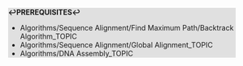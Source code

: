 <div style="margin:2em; background-color: #e0e0e0;">

<strong>↩PREREQUISITES↩</strong>

 * Algorithms/Sequence Alignment/Find Maximum Path/Backtrack Algorithm_TOPIC
 * Algorithms/Sequence Alignment/Global Alignment_TOPIC
 * Algorithms/DNA Assembly_TOPIC

</div>

